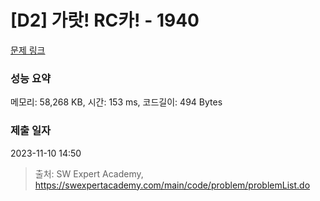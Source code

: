 # [D2] 가랏! RC카! - 1940 

[문제 링크](https://swexpertacademy.com/main/code/problem/problemDetail.do?contestProbId=AV5PjMgaALgDFAUq) 

### 성능 요약

메모리: 58,268 KB, 시간: 153 ms, 코드길이: 494 Bytes

### 제출 일자

2023-11-10 14:50



> 출처: SW Expert Academy, https://swexpertacademy.com/main/code/problem/problemList.do